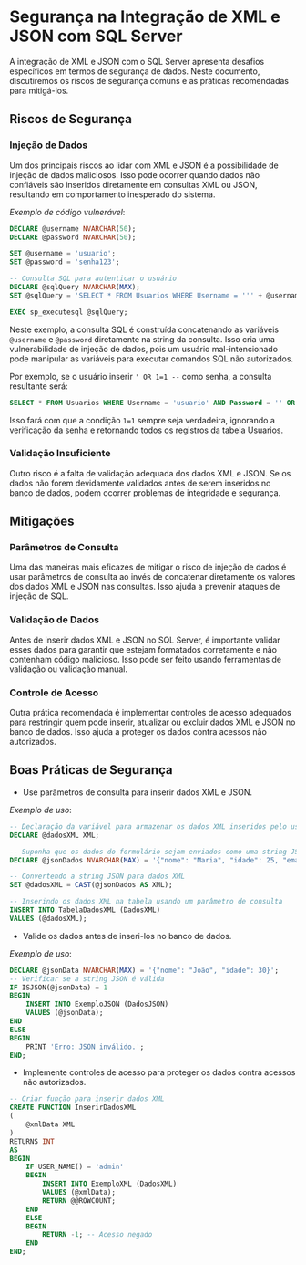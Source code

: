 # Segurança na Integração de XML e JSON com SQL Server

A integração de XML e JSON com o SQL Server apresenta desafios específicos em termos de segurança de dados. Neste documento, discutiremos os riscos de segurança comuns e as práticas recomendadas para mitigá-los.

## Riscos de Segurança

### Injeção de Dados

Um dos principais riscos ao lidar com XML e JSON é a possibilidade de injeção de dados maliciosos. Isso pode ocorrer quando dados não confiáveis são inseridos diretamente em consultas XML ou JSON, resultando em comportamento inesperado do sistema.

*Exemplo de código vulnerável*:

```sql
DECLARE @username NVARCHAR(50);
DECLARE @password NVARCHAR(50);

SET @username = 'usuario';
SET @password = 'senha123';

-- Consulta SQL para autenticar o usuário
DECLARE @sqlQuery NVARCHAR(MAX);
SET @sqlQuery = 'SELECT * FROM Usuarios WHERE Username = ''' + @username + ''' AND Password = ''' + @password + '''';

EXEC sp_executesql @sqlQuery;
```

Neste exemplo, a consulta SQL é construída concatenando as variáveis `@username` e `@password` diretamente na string da consulta. Isso cria uma vulnerabilidade de injeção de dados, pois um usuário mal-intencionado pode manipular as variáveis para executar comandos SQL não autorizados.

Por exemplo, se o usuário inserir `' OR 1=1 --` como senha, a consulta resultante será:

```sql
SELECT * FROM Usuarios WHERE Username = 'usuario' AND Password = '' OR 1=1 --'
```

Isso fará com que a condição `1=1` sempre seja verdadeira, ignorando a verificação da senha e retornando todos os registros da tabela Usuarios.

### Validação Insuficiente

Outro risco é a falta de validação adequada dos dados XML e JSON. Se os dados não forem devidamente validados antes de serem inseridos no banco de dados, podem ocorrer problemas de integridade e segurança.

## Mitigações

### Parâmetros de Consulta

Uma das maneiras mais eficazes de mitigar o risco de injeção de dados é usar parâmetros de consulta ao invés de concatenar diretamente os valores dos dados XML e JSON nas consultas. Isso ajuda a prevenir ataques de injeção de SQL.

### Validação de Dados

Antes de inserir dados XML e JSON no SQL Server, é importante validar esses dados para garantir que estejam formatados corretamente e não contenham código malicioso. Isso pode ser feito usando ferramentas de validação ou validação manual.

### Controle de Acesso

Outra prática recomendada é implementar controles de acesso adequados para restringir quem pode inserir, atualizar ou excluir dados XML e JSON no banco de dados. Isso ajuda a proteger os dados contra acessos não autorizados.

## Boas Práticas de Segurança

- Use parâmetros de consulta para inserir dados XML e JSON.

*Exemplo de uso*:

```sql
-- Declaração da variável para armazenar os dados XML inseridos pelo usuário
DECLARE @dadosXML XML;

-- Suponha que os dados do formulário sejam enviados como uma string JSON pela aplicação web
DECLARE @jsonDados NVARCHAR(MAX) = '{"nome": "Maria", "idade": 25, "email": "maria@example.com"}';

-- Convertendo a string JSON para dados XML
SET @dadosXML = CAST(@jsonDados AS XML);

-- Inserindo os dados XML na tabela usando um parâmetro de consulta
INSERT INTO TabelaDadosXML (DadosXML)
VALUES (@dadosXML);
```

- Valide os dados antes de inseri-los no banco de dados.

*Exemplo de uso*:

```sql
DECLARE @jsonData NVARCHAR(MAX) = '{"nome": "João", "idade": 30}';
-- Verificar se a string JSON é válida
IF ISJSON(@jsonData) = 1
BEGIN
    INSERT INTO ExemploJSON (DadosJSON)
    VALUES (@jsonData);
END
ELSE
BEGIN
    PRINT 'Erro: JSON inválido.';
END;
```

- Implemente controles de acesso para proteger os dados contra acessos não autorizados.

```sql
-- Criar função para inserir dados XML
CREATE FUNCTION InserirDadosXML
(
    @xmlData XML
)
RETURNS INT
AS
BEGIN
    IF USER_NAME() = 'admin'
    BEGIN
        INSERT INTO ExemploXML (DadosXML)
        VALUES (@xmlData);
        RETURN @@ROWCOUNT;
    END
    ELSE
    BEGIN
        RETURN -1; -- Acesso negado
    END
END;
```
